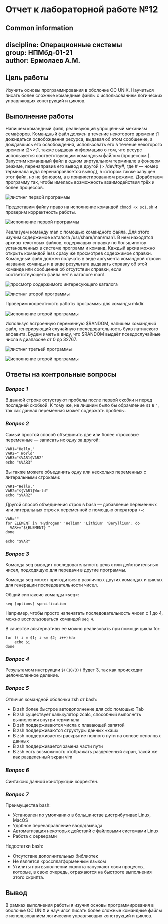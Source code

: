 # **Отчет к лабораторной работе №12**
## **Common information**
discipline: Операционные системы  
group: НПМбд-01-21  
author: Ермолаев А.М.
---


## **Цель работы**
Изучить основы программирования в оболочке ОС UNIX. Научиться писать более сложные командные файлы с использованием логических управляющих конструкций и циклов.


## **Выполнение работы**

Напишем командный файл, реализующий упрощённый механизм семафоров. Командный файл должен в течение некоторого времени t1 дожидаться освобождения ресурса, выдавая об этом сообщение, а дождавшись его освобождения, использовать его в течение некоторого времени t2<>t1, также выдавая информацию о том, что
ресурс используется соответствующим командным файлом (процессом ). Запустим командный файл в одном виртуальном терминале в фоновом режиме, перенаправив его вывод в другой (> /dev/tty#, где # — номер терминала куда перенаправляется вывод), в котором также запущен этот файл, но не фоновом, а в привилегированном
режиме. Доработаем программу так, чтобы имелась возможность взаимодействия трёх и более процессов.

![листинг первой программы](p1_code.png)

Предоставим файлу право на исполнение командой ```chmod +x sc1.sh``` и проверим корректность работы.

![исполнение первой программы](p1_res.png)

Реализуем команду man с помощью командного файла. Для этого изучим содержимое каталога /usr/share/man/man1. В нем находятся архивы текстовых файлов, содержащих справку по большинству установленных в системе программ и команд. Каждый архив
можно открыть командой less сразу же просмотрев содержимое справки. Командный файл должен получать в виде аргумента командной строки название команды и в виде результата выдавать справку об этой команде или сообщение об отсутствии справки,
если соответствующего файла нет в каталоге man1.

![просмотр содержимого интересующего каталога](p2_search.png)

![листинг второй программы](p2_code.png)

Проверим кооректность работы программы для команды mkdir.

![исполнение второй программы](p2_res.png)

Используя встроенную переменную $RANDOM, напишем командный файл, генерирующий случайную последовательность букв латинского алфавита. Будем иметь в виду, что $RANDOM выдаёт псевдослучайные числа в диапазоне от 0 до 32767.

![листинг третьей программы](p3_code.png)

![исполнение второй программы](p3_res.png)

## **Ответы на контрольные вопросы**
### *Вопрос 1*
В данной строке остуствуют пробелы после первой скобки и перед последней скобкой. К тому же, не лишним было бы обрамление ```$1``` в ```"```, так как данная переменная может содержать пробелы.

### *Вопрос 2*
Самый простой способ объединить две или более строковые переменные — записать их одну за другой:
```
VAR1="Hello,"
VAR2=" World"
VAR3="$VAR1$VAR2"
echo "$VAR3"
```
Вы также можете объединить одну или несколько переменных с литеральными строками:
```
VAR1="Hello,"
VAR2="${VAR1}World"
echo "$VAR2"
```

Другой способ объединения строк в bash — добавление переменных или литеральных строк к переменной с помощью оператора ```+=```:
```
VAR=""
for ELEMENT in 'Hydrogen' 'Helium' 'Lithium' 'Beryllium'; do
  VAR+="${ELEMENT} "
done

echo "$VAR"
```

### *Вопрос 3*
Команда seq выводит последовательность целых или действительных чисел, подходящую для передачи в другие программы.

Команда seq может пригодиться в различных других командах и циклах для генерации последовательности чисел.

Общий синтаксис команды «seq»:
```
seq [options] specification
```
Например, чтобы просто напечатать последовательность чисел с 1 до 4, можно воспользоваться командой ```seq 4```.

В качестве альтернативы ее можно реализовать при помощи цикла for:
```
for (( i = $1; i <= $2; i++))do
    echo $i
done
```

### *Вопрос 4*
Результамом инструкции ```$((10/3))``` будет 3, так как происходит целочисленное деление.

### *Вопрос 5*
Отличия командной оболочки zsh от bash:
- В zsh более быстрое автодополнение для cdс помощью Тab
- В zsh существует калькулятор zcalc, способный выполнять вычисления внутри терминала
- В zsh поддерживаются числа с плавающей запятой
- В zsh поддерживаются структуры данных «хэш»
- В zsh поддерживается раскрытие полного пути на основе неполных данных
- В zsh поддерживается замена части пути
- В zsh есть возможность отображать разделенный экран, такой же как разделенный экран vim

### *Вопрос 6*
Синтаксис данной конструкции корректен.

### *Вопрос 7*
Преимущества bash:
- Установлен по умолчанию в большинстве дистрибутивах Linux, MacOS
- Удобное перенаправление ввода/вывода
- Автоматизация некоторых действий с файловыми системами Linux
- Работа с серверами

Недостатки bash:
- Отсутствие дополнительных библиотек
- Не является кроссплатформенным языком
- Утилиты при выполнении скрипта запускают свои процессы, которые, в свою очередь, отражаются на быстроте выполнения этого скрипта.


## **Вывод**
В рамках выполнения работы я изучил основы программирования в оболочке ОС UNIX и научился писать более сложные командные файлы с использованием логических управляющих конструкций и циклов.